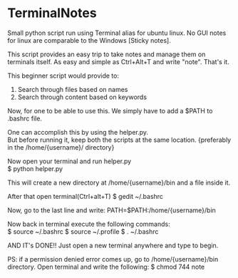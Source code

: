  # TerminalNotes
Small python script run using Terminal alias for ubuntu linux.
No GUI notes for linux are comparable to the Windows [Sticky notes].

This script provides an easy trip to take notes and manage them on terminals itself.
As easy and simple as Ctrl+Alt+T and write "note".
That's it.

This beginner script would provide to:
1. Search through files based on names
2. Search through content based on keywords

Now, for one to be able to use this.
We simply have to add a $PATH to .bashrc file.

One can accomplish this by using the helper.py.   
But before running it, keep both the scripts at the same location. {preferably in the /home/{username}/ directory}

Now open your terminal and run helper.py      
$ python helper.py

This will create a new directory at /home/{username}/bin and a file inside it.

After that open terminal(Ctrl+alt+T) 
$ gedit ~/.bashrc

Now, go to the last line and write:
PATH=$PATH:/home/{username}/bin

Now back in terminal execute the following commands:   
  $ source ~/.bashrc
  $ source ~/.profile
  $ . ~/.bashrc

AND IT's DONE!!
Just open a new terminal anywhere and type  <note> to begin.

PS: if a permission denied error comes up, go to /home/{username}/bin directory.
Open terminal and write the following:
$ chmod 744 note

